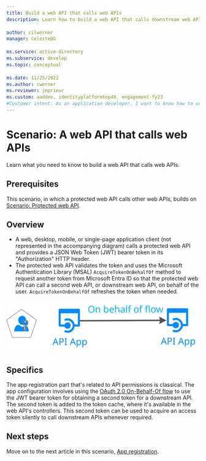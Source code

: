 ```yaml
---
title: Build a web API that calls web APIs
description: Learn how to build a web API that calls downstream web APIs (overview).

author: cilwerner
manager: CelesteDG

ms.service: active-directory
ms.subservice: develop
ms.topic: conceptual

ms.date: 11/25/2022
ms.author: cwerner
ms.reviewer: jmprieur
ms.custom: aaddev, identityplatformtop40, engagement-fy23
#Customer intent: As an application developer, I want to know how to write a web API that calls web APIs by using the Microsoft identity platform.
---
```


# Scenario: A web API that calls web APIs

Learn what you need to know to build a web API that calls web APIs.

## Prerequisites

This scenario, in which a protected web API calls other web APIs, builds on [Scenario: Protected web API](scenario-protected-web-api-overview.md).

## Overview

- A web, desktop, mobile, or single-page application client (not represented in the accompanying diagram) calls a protected web API and provides a JSON Web Token (JWT) bearer token in its "Authorization" HTTP header.
- The protected web API validates the token and uses the Microsoft Authentication Library (MSAL) `AcquireTokenOnBehalfOf` method to request another token from Microsoft Entra ID so that the protected web API can call a second web API, or downstream web API, on behalf of the user. `AcquireTokenOnBehalfOf` refreshes the token when needed.

![Diagram of a web app calling a web API.](media/scenarios/web-api.svg)

## Specifics

The app registration part that's related to API permissions is classical. The app configuration involves using the [OAuth 2.0 On-Behalf-Of flow](v2-oauth2-on-behalf-of-flow.md) to use the JWT bearer token for obtaining a second token for a downstream API. The second token is added to the token cache, where it's available in the web API's controllers. This second token can be used to acquire an access token silently to call downstream APIs whenever required. 

## Next steps

Move on to the next article in this scenario,
[App registration](scenario-web-api-call-api-app-registration.md).
